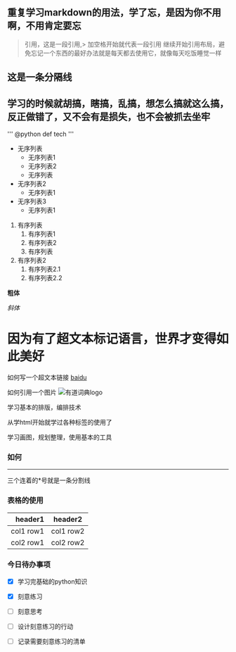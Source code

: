 ## 重复学习markdown的用法，学了忘，是因为你不用啊，不用肯定要忘

> 引用，这是一段引用,> 加空格开始就代表一段引用
继续开始引用布局，避免忘记一个东西的最好办法就是每天都去使用它，就像每天吃饭睡觉一样


## 这是一条分隔线


## 学习的时候就胡搞，瞎搞，乱搞，想怎么搞就这么搞，反正做错了，又不会有是损失，也不会被抓去坐牢

''' 
@python
def tech
'''
- 无序列表
  - 无序列表1
  - 无序列表2
  - 无序列表
- 无序列表2
  - 无序列表1
- 无序列表3
  - 无序列表1

1. 有序列表
   1. 有序列表1
   2. 有序列表2
   3. 有序列表
2. 有序列表2
   1. 有序列表2.1
   2. 有序列表2.2
   
**粗体**

*斜体*


# 因为有了超文本标记语言，世界才变得如此美好

如何写一个超文本链接
[baidu](http://www.baidu.com)


如何引用一个图片
![有道词典logo](http://note.youdao.com/favicon.ico)

学习基本的排版，编排技术

从学html开始就学过各种标签的使用了

学习画图，规划整理，使用基本的工具

### 如何

*** 

三个连着的*号就是一条分割线



### 表格的使用

header1   | header2
---:      | :---:
col1 row1 | col1 row2
col2 row1 | col2 row2


### 今日待办事项
- [X] 学习完基础的python知识
- [X] 刻意练习
- [ ] 刻意思考
- [ ] 设计刻意练习的行动
- [ ] 记录需要刻意练习的清单



  










